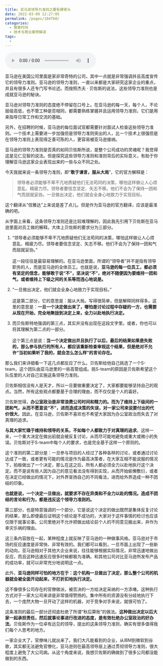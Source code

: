 ```yaml
---
title: 亚马逊领导力准则之要有硬骨头
date: 2022-03-09 12:27:05
permalink: /pages/104fb0/
categories:
  - 极客时间
  - 技术与商业案例解读
tags:
  - 
---
```

<audio title="017.亚马逊领导力准则之要有硬骨头" src="https://static001.geekbang.org/resource/audio/5e/a4/5e139f000d01d609a6c56d22258d96a4.mp3" controls="controls"></audio> 
<p>亚马逊在美国公司里面是家非常奇特的公司，其中一点就是非常强调并且高度宣传它的领导力准则。亚马逊的领导力准则，一直以来都是大家研究这家企业的重点，并且有很多人还专门写书论述。而按照杰夫 · 贝佐斯的说法，这些领导力准则也是成就亚马逊的秘诀。</p>
<p>亚马逊对领导力准则的态度绝不停留在口号上。在亚马逊的每一天，每个人，不论层级高低，也不管工种是否相同，都需要熟练掌握并且运用领导力准则，它们是用来指导日常工作和交流的基础。</p>
<p>另外，在招聘的时候，亚马逊的每位面试官都需要针对面试人检查这些领导力准则。一个技术上需要进一步加强但是领导力准则突出的人，比一个技术上很强但是在领导力准则上表现得乏善可陈的人，更容易被亚马逊接纳。</p>
<p>亚马逊的领导力准则是否真的如同贝佐斯所说，是整个公司成功的灵魂呢？我觉得这是见仁见智的说法。但是探究这些领导力准则和准则背后的实际意义，有助于你理解亚马逊这家企业表现出来的一些与众不同之处。</p>
<p>今天我就来说一条领导力准则，即“<strong>敢于谏言，服从大局</strong>”，它的官方解释是：</p>
<blockquote>
<p>领导者必须能够不卑不亢地质疑他们无法苟同的决策，哪怕这样做让人心烦意乱、精疲力尽。领导者要信念坚定、矢志不移。他们不会为了保持一团和气而屈就妥协。一旦做出决定，他们就会全身心地致力于实现目标。</p>
</blockquote>
<!-- [[[read_end]]] -->
<p>这个翻译从“信雅达”上来说是差了点儿。但是作为亚马逊的官方翻译，应该是最准确的吧。</p>
<p>从字面上来看，这条领导力准则还是比较难理解的，因此我先引用下贝佐斯在亚马逊里面对员工做的解释。大体上贝佐斯的要求分为三部分。</p>
<ol>
<li>
<p>“领导者必须能够不卑不亢地质疑他们无法苟同的决策，哪怕这样做让人心烦意乱、精疲力尽。领导者要信念坚定、矢志不移。他们不会为了保持一团和气而屈就妥协。”<br />
<br>这一段往往是最容易理解的。在亚马逊里面，所谓的“领导者”并不是指有领导职务的人，而是亚马逊的全体员工。也就是说，<strong>亚马逊的每一位员工，都必须有坚定的信念，能够敢于说“不”，坚决说“不”，绝对不随便因为要维持一团和气，或者维持上下级之间的关系等而违心地说是。</strong></p>
</li>
<li>
<p>“一旦做出决定，他们就会全身心地致力于实现目标。”<br />
<br>这是第二部分，它的意思是：服从大局。写得很简单，但是解释同样得多。这里的意思是：<strong>一旦一个决定做出来了，哪怕是讨论过程中存疑的一方，也需要从现在开始，完全地聚拢到决定上来，全力以赴地执行决定。</strong><br></p>
</li>
<li>
<p>而贝佐斯特地强调的第三点，其实并没有出现在这段文字里。或者，你也可以将其理解为第二点的一部分。<br />
<br>这个第三点是说：<strong>当一个决定做出并且执行了以后，最后的结果如果是失败的，那么参与执行的所有人，都应该重新检查审视这个结果，但是绝对不允许“当初如果听了我的，就会怎么怎么样”的言论存在。</strong></p>
</li>
</ol>
<p>那么我们来详细看一下这几点都反应了什么。贝佐斯给他自己挑选了一个S-team，这个团队由亚马逊里的一些高管组成。挑S-team的原因是贝佐斯希望这个队伍里的人对自己实施这条领导力准则。</p>
<p>贝佐斯相信没有人是天才，所以一旦要做重要决定了，大家都要能够坚持自己的观点。当然，所有这些观点都要基于合理的理由，而不仅仅是个人的喜好。</p>
<p>贝佐斯觉得，<strong>办公室政治是非常浪费公司时间和精力的。而为了维持上下级间的一团和气，从而不愿意说“不”，进而造成决策的失误，对一家公司来说要付出的代价很大</strong>。因此，在亚马逊，贝佐斯不喜欢也不希望大家因为办公室政治而失去了对真理的追求。</p>
<p><strong>与其大家忙碌于维持和领导的关系，不如每个人都致力于对真理的追求</strong>。这样一来，一个重大决定在做出前就会被反复讨论，从而尽可能地避免或重大或微小的失误。贝佐斯对于S-team中每个人的要求，也是完全基于这样一个原则的。</p>
<p>这个准则的第二部分是：一旦参与项目的人经过了各种各样的讨论，或者通过讨论达成了一致，或者更有可能的情况是作为最高决策者，在大家互相不能说服的情况下，拍板做出了一个决定，那么在这之后，所有人都必须全力以赴地执行这个决定。而不是说有些人因为自己的意见看法没有得到实现，从而开始偷懒敷衍，或者在决定已经做出的情况下，对外界宣扬自己的不同看法，进而给外界造成一种不团结的印象。</p>
<p><strong>也就是说，一个决定一旦做出，就要求不存在异类和不全力以赴的情况。造成不团结的言论和行为，都是违反这个领导力准则的。</strong></p>
<p>第三部分，也是特意强调的一个部分，它是说这个决定的做出既然是集体反复讨论的结果，那么即便最后证明这个结论是不成功的，大家对于这件事情的检讨也应该仅限于就事论事。公司里绝对不允许把做出结论前个人的不同意见搬出来，并作为幸灾乐祸的理由。</p>
<p>这三条内容放在一起，某种程度上就反映了亚马逊的一种做事风格。亚马逊对于市场的反应速度是非常快、非常有效的。我们都可以看到，一旦市面上出现了一些新的动向，亚马逊相对于其他大企业来说，往往能够根据实际情况，非常迅速地做出反应，而且这种迅速反应很多时候都极为准确。和其他公司对比亚马逊所发布产品的成功率，就可以非常充分地说明这一点。</p>
<p>此外，<strong>亚马逊同样可怕的地方在于：这个机构一旦做出了决定，那么整个公司的机器就会被全面开动起来，不打折扣地执行决定。</strong></p>
<p>这不像很多公司存在的官僚做派，被否决的一方给决定采纳的一方添堵。这种执行方式对于一家大公司来讲是非常值得赞扬的。集中所有的资源没有分歧地执行下去，一个庞然大物一旦开动了这样的机器，对于竞争对手来说，就很可怕了。</p>
<p>这条准则的最后一部分还彻底杜绝了所谓“秋后算账”的做法。<strong>这种做出决定以后大家一起承担责任，然后就事论事进行改进的态度，是有效杜绝办公室政治的好办法</strong>。贝佐斯作为一位卓有远见的领导，提出的这条领导力准则，确实有很多值得我们每个人思考的地方。</p>
<p>一家企业大了，官僚味儿就出来了。我们大凡能看到的企业，从IBM到微软到谷歌，其实都无法避免官僚化，亚马逊则在最高领导层上通过贯彻领导力准则，很大程度上避免了大公司病。从这个角度来说，我想贝佐斯的确做到了很多公司都没能做到的东西。</p>
<p></p>
